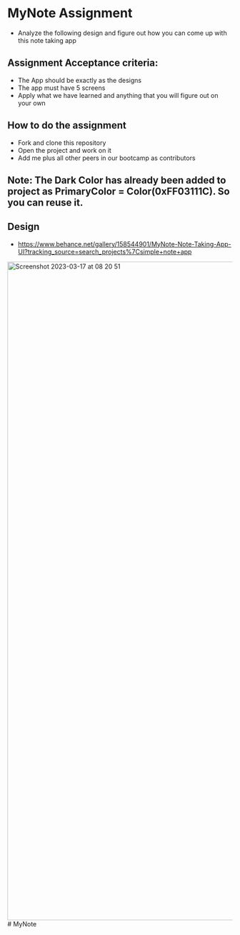 # MyNote Assignment
 - Analyze the following design and figure out how you can come up with this note taking app
 
## Assignment Acceptance criteria:
 - The App should be exactly as the designs
 - The app must have 5 screens
 - Apply what we have learned and anything that you will figure out on your own
 
## How to do the assignment
 - Fork and clone this repository
 - Open the project and work on it
 - Add me plus all other peers in our bootcamp as contributors
 
## Note: The Dark Color has already been added to project as PrimaryColor = Color(0xFF03111C). So you can reuse it.
 
## Design
- https://www.behance.net/gallery/158544901/MyNote-Note-Taking-App-UI?tracking_source=search_projects%7Csimple+note+app

<img width="1475" alt="Screenshot 2023-03-17 at 08 20 51" src="https://user-images.githubusercontent.com/50293753/225819332-082c3eeb-459a-475b-922d-73f8520b202d.png">
#   M y N o t e  
 